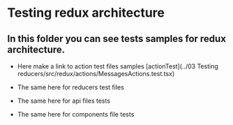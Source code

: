 # Testing redux architecture 

## In this folder you can see tests samples for redux architecture.

- Here make a link to action test files samples [actionTest](../03 Testing reducers/src/redux/actions/MessagesActions.test.tsx)

- The same here for reducers test files 
- The same here for api files tests
- The same here for components file tests



